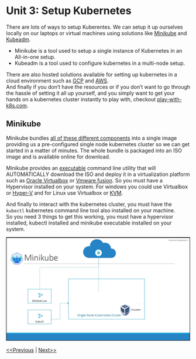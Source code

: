 # Unit 3: Setup Kubernetes
There are lots of ways to setup Kuberentes. We can setup it up ourselves locally on our laptops or virtual machines using solutions like [Minikube](https://minikube.sigs.k8s.io/docs/) and [Kubeadm](https://kubernetes.io/docs/reference/setup-tools/kubeadm/).
* Minikube is a tool used to setup a single instance of Kubernetes in an All-in-one setup.
* Kubeadm is a tool used to configure kubernetes in a multi-node setup.

There are also hosted solutions available for setting up kubernetes in a cloud environment such as [GCP](https://cloud.google.com/) and [AWS](https://aws.amazon.com/).  
And finally if you don’t have the resources or if you don’t want to go through the
hassle of setting it all up yourself, and you simply want to get your hands on a
kubernetes cluster instantly to play with, checkout [play-with-k8s.com](https://labs.play-with-k8s.com/).  

## Minikube
Minikube bundles [all of these different components](../unit02-k8s-overview/README.md#Components) into a single image providing us a pre-configured single node kubernetes cluster so we can get started in a matter of minutes.
The whole bundle is packaged into an ISO image and is available online for download.

Minikube provides an [executable](https://minikube.sigs.k8s.io/docs/start/) command line utility that will AUTOMATICALLY download the ISO and deploy it in a virtualization platform such as [Oracle Virtualbox](https://www.virtualbox.org/) or [Vmware fusion](https://www.vmware.com/products/fusion.html). So you must have a Hypervisor installed on your system. For windows you could use Virtualbox or [Hyper-V](https://learn.microsoft.com/en-us/virtualization/hyper-v-on-windows/about/) and for Linux use Virtualbox or [KVM](https://www.linux-kvm.org/page/Main_Page).

And finally to interact with the kubernetes cluster, you must have the `kubectl` kubernetes command line tool also installed on your machine.  
So you need 3 things to get this working, you must have a hypervisor installed, kubectl installed and minikube executable installed on your system.

![MiniKube Installation](./images/minikube.jpg)


[<<Previous](../unit02-k8s-overview/README.md) | [Next>>]()